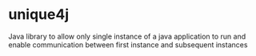 # unique4j
Java library to allow only single instance of a java application to run and enable communication between first instance and subsequent instances
